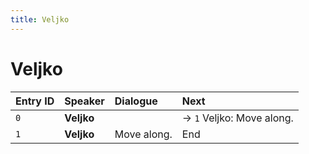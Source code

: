 ```yaml
---
title: Veljko
---
```


# Veljko


| Entry ID | Speaker | Dialogue | Next |
| :------- | :------ | :------- | :------------ |
| `0` | **Veljko** |  | → `1` Veljko: Move along\. |
| `1` | **Veljko** | Move along\. | End |
